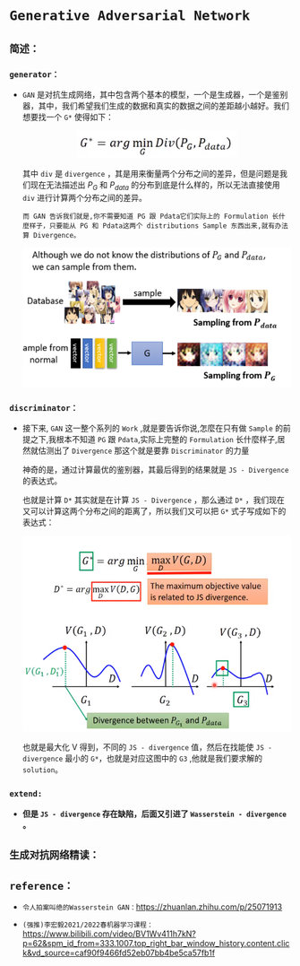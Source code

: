 # `Generative Adversarial Network`


## `简述：`


### `generator：`

* `GAN` 是对抗生成网络，其中包含两个基本的模型，一个是生成器，一个是鉴别器，其中，我们希望我们生成的数据和真实的数据之间的差距越小越好。我们想要找一个 `G*` 使得如下：

    <div align=center><img  height="50" src="./static/min-g.jpg"/></div>

    其中 `div` 是 `divergence` ，其是用来衡量两个分布之间的差异，但是问题是我们现在无法描述出 $P_G$ 和 $P_{data}$ 的分布到底是什么样的，所以无法直接使用 `div` 进行计算两个分布之间的差异。
    
    `而 GAN 告诉我们就是,你不需要知道 PG 跟 Pdata它们实际上的 Formulation 长什麼样子，只要能从 PG 和 Pdata这两个 distributions Sample 东西出来,就有办法算 Divergence。`

    <div align=center><img  height="250" src="./static/sample.png"/></div>

### `discriminator：`


* 接下来, `GAN` 这一整个系列的 `Work` ,就是要告诉你说,怎麼在只有做 `Sample` 的前提之下,我根本不知道 `PG` 跟 `Pdata`,实际上完整的 `Formulation` 长什麼样子,居然就估测出了 `Divergence` 那这个就是要靠 `Discriminator` 的力量

    神奇的是，通过计算最优的鉴别器，其最后得到的结果就是 `JS - Divergence`  的表达式。
 
    也就是计算 `D*` 其实就是在计算 `JS - Divergence` ，那么通过 `D*` ，我们现在又可以计算这两个分布之间的距离了，所以我们又可以把 `G*` 式子写成如下的表达式：

    <div align=center><img  height="350" src="./static/d-g.jpg"/></div>

    也就是最大化 V 得到，不同的 `JS - divergence` 值，然后在找能使 `JS - divergence` 最小的 `G*`，也就是对应这图中的 `G3` ,他就是我们要求解的 `solution`。

### `extend:`

* **但是 `JS - divergence` 存在缺陷，后面又引进了 `Wasserstein - divergence` 。**



## `生成对抗网络精读：`










## `reference：`


* `令人拍案叫绝的Wasserstein GAN：`https://zhuanlan.zhihu.com/p/25071913

* `(强推)李宏毅2021/2022春机器学习课程：`https://www.bilibili.com/video/BV1Wv411h7kN?p=62&spm_id_from=333.1007.top_right_bar_window_history.content.click&vd_source=caf90f9466fd52eb07bb4be5ca57fb1f

